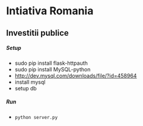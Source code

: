 # Intiativa Romania
## Investitii publice

##### Setup

* sudo pip install flask-httpauth
* sudo pip install MySQL-python
* http://dev.mysql.com/downloads/file/?id=458964
* install mysql
* setup db

##### Run

* `python server.py`
